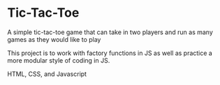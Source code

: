 # Tic-Tac-Toe

A simple tic-tac-toe game that can take in two players and run
as many games as they would like to play

This project is to work with factory functions in JS as well as practice a more modular
style of coding in JS.

HTML, CSS, and Javascript
